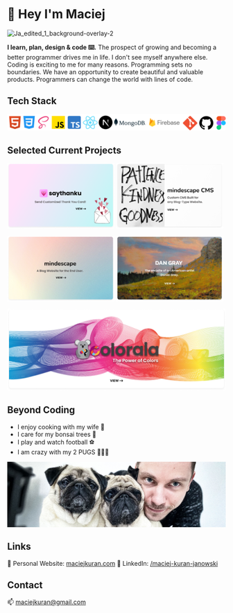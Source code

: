 # 👋 Hey I'm Maciej

![Ja_edited_1_background-overlay-2](https://user-images.githubusercontent.com/103118542/189139452-abcc5a0a-d206-457c-99c6-86e6592607ec.jpg)

<b>I learn, plan, design & code ⌨️.</b> The prospect of growing and becoming a better programmer drives me in life. I don't see myself anywhere else. Coding is exciting to me for many reasons. Programming sets no boundaries. We have an opportunity to create beautiful and valuable products. Programmers can change the world with lines of code.

## Tech Stack

<p align="center">
  <img  src="./images/techstack.png">
</p>

## Selected Current Projects

<p float="left">
  <a href="https://github.com/maciejkuran/saythanku"><img src="./images/saythanku-banner.png" width="49%" /></a>
  <a href="https://github.com/maciejkuran/mindescape-cms-public"><img src="./images/mindescape-cms-banner.png" width="49%" /></a>
</p>

<p float="left">
  <a href="https://github.com/maciejkuran/mindescape-website"><img src="./images/mindescape-banner.png" width="49%" /></a>
  <a href="https://github.com/maciejkuran/dan-gray-artist"><img src="./images/dan-gray-banner.png" width="49%" /></a>
</p>

<p float="left">
  <a href="https://github.com/maciejkuran/colorala"><img src="./images/colorala.png" width="100%" /></a>
</p>

## Beyond Coding

- I enjoy cooking with my wife 🍲
- I care for my bonsai trees 🌳
- I play and watch football ⚽
- I am crazy with my 2 PUGS 🧸🧸🧡

<p align="center">
  <img  src="./images/me-and-pugs.png">
</p>

## Links

🔗 Personal Website: [maciejkuran.com](https://maciejkuran.com/)
🔗 LinkedIn: [/maciej-kuran-janowski](https://www.linkedin.com/in/maciej-kuran-janowski/)

## Contact

📫 maciejkuran@gmail.com
